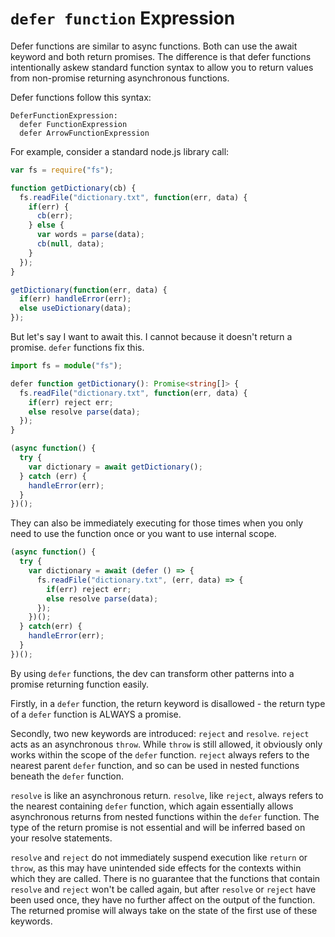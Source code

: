 # `defer function` Expression

Defer functions are similar to async functions. Both can use the await keyword and both return promises. The difference is that defer functions intentionally askew standard function syntax to allow you to return values from non-promise returning asynchronous functions.

Defer functions follow this syntax:

```
DeferFunctionExpression:
  defer FunctionExpression
  defer ArrowFunctionExpression
```

For example, consider a standard node.js library call:

```js
var fs = require("fs");

function getDictionary(cb) {
  fs.readFile("dictionary.txt", function(err, data) {
    if(err) {
      cb(err);
    } else {
      var words = parse(data);
      cb(null, data);
    }
  });
}

getDictionary(function(err, data) {
  if(err) handleError(err);
  else useDictionary(data);
});

```

But let's say I want to await this. I cannot because it doesn't return a promise. `defer` functions fix this.

```ts
import fs = module("fs");

defer function getDictionary(): Promise<string[]> {
  fs.readFile("dictionary.txt", function(err, data) {
    if(err) reject err;
    else resolve parse(data);
  });
}

(async function() {
  try {
    var dictionary = await getDictionary();
  } catch (err) {
    handleError(err);
  }
})();
```

They can also be immediately executing for those times when you only need to use the function once or you want to use internal scope.

```ts
(async function() {
  try {
    var dictionary = await (defer () => { 
      fs.readFile("dictionary.txt", (err, data) => {
        if(err) reject err;
        else resolve parse(data);
      });
    })();
  } catch(err) {
    handleError(err);
  }
})();
```

By using `defer` functions, the dev can transform other patterns into a promise returning function easily.

Firstly, in a `defer` function, the return keyword is disallowed - the return type of a `defer` function is ALWAYS a promise.

Secondly, two new keywords are introduced: `reject` and `resolve`. `reject` acts as an asynchronous `throw`. While `throw` is still allowed, it obviously only works within the scope of the `defer` function. `reject` always refers to the nearest parent `defer` function, and so can be used in nested functions beneath the `defer` function.

`resolve` is like an asynchronous return. `resolve`, like `reject`, always refers to the nearest containing `defer` function, which again essentially allows asynchronous returns from nested functions within the `defer` function. The type of the return promise is not essential and will be inferred based on your resolve statements.

`resolve` and `reject` do not immediately suspend execution like `return` or `throw`, as this may have unintended side effects for the contexts within which they are called. There is no guarantee that the functions that contain `resolve` and `reject` won't be called again, but after `resolve` or `reject` have been used once, they have no further affect on the output of the function. The returned promise will always take on the state of the first use of these keywords.